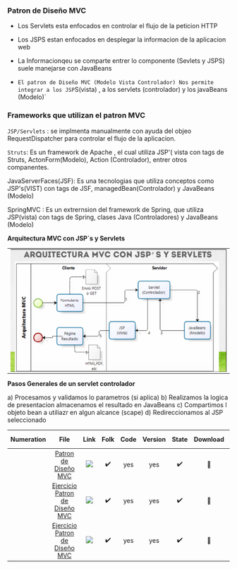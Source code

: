 ### Patron de Diseño MVC

- Los Servlets esta enfocados en controlar el flujo de la peticion HTTP

- Los JSPS estan enfocados en desplegar la informacion de la aplicacion web

- La Informacionqeu se comparte entrer lo componente (Sevlets y JSPS) suele manejarse con JavaBeans

- `El patron de Diseño MVC (Modelo Vista Controlador) Nos permite integrar a los JSP`S(vista) , a los servlets (controlador) y los javaBeans (Modelo)`


### Frameworks que utilizan el patron MVC

`JSP/Servlets` : se implmenta manualmente con ayuda del objeo RequestDispatcher para controlar el flujo de la aplicacion.

`Struts`: 
 Es un framework de Apache , el cual utiliza JSP'( vista con tags de Struts, ActonForm(Modelo), Action (Controlador), entrer otros companentes.

JavaServerFaces(JSF): Es una tecnologias que utiliza conceptos como JSP's(VIST) con tags de JSF, managedBean(Controlador) y JavaBeans (Modelo)

SpringMVC : Es un extrernsion del framework de Spring, que utiliza JSP(vista) con tags de Spring, clases Java (Controladores) y JavaBeans (Modelo)


**Arquitectura MVC con JSP`s y Servlets**

<table align="center" >
  <tr>
    <td align="center" style="padding=0;width=50%;">
      <img align="center" style="padding=0;" src="../images/MVC_JSp_Servlets.png" />
    </td>
  </tr>
</table>


**Pasos Generales de un servlet controlador**

a) Procesamos y validamos lo parametros (si aplica)
b) Realizamos la logica de presentacion almacenamos el resultado en JavaBeans
c) Compartimos l objeto bean a utiliazr en algun alcance (scape)
d) Redireccionamos al JSP seleccionado






Numeration  | File   |  Link       |    Folk     |  Code       | Version     | State       | Download    |  Go back    |
|:----------:|:------:|:-----------:|:-----------:|:-----------:|:-----------:|:-----------:|:-----------:|:-----------:|
|       | [Patron de Diseño MVC](https://github.com/BrianMarquez3/Learning-Java/tree/main/Ejemplo1_MVC)  | <img src="https://media.giphy.com/media/YIW8ZTQHpcWjaDzyAr/giphy.gif" width="17px">  | ✔️ | yes | yes | ✔️ | 💾 | [⬅️Atras](#https://github.com/BrianMarquez3/Learning-Java#Patron-de-Dise%C3%B1o-MVC) |
|       | [Ejercicio Patron de Diseño MVC](https://github.com/BrianMarquez3/Learning-Java/tree/main/Ejemplo1_MVC)  | <img src="https://media.giphy.com/media/YIW8ZTQHpcWjaDzyAr/giphy.gif" width="17px">  | ✔️ | yes | yes | ✔️ | 💾 | [⬅️Atras](#Servlets-y-JSP) |
|       | [Ejercicio Patron de Diseño MVC]()  | <img src="https://media.giphy.com/media/YIW8ZTQHpcWjaDzyAr/giphy.gif" width="17px">  | ✔️ | yes | yes | ✔️ | 💾 | [⬅️Atras](#https://github.com/BrianMarquez3/Learning-Java#Patron-de-Dise%C3%B1o-MVC) |
